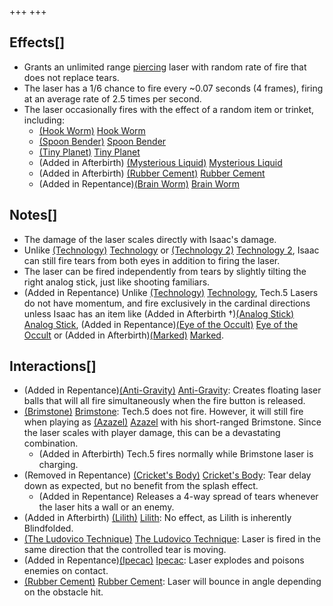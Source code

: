 +++
+++

Effects[]
---------


* Grants an unlimited range [piercing](/wiki/Piercing_tears "Piercing tears") laser with random rate of fire that does not replace tears.
* The laser has a 1/6 chance to fire every ~0.07 seconds (4 frames), firing at an average rate of 2.5 times per second.
* The laser occasionally fires with the effect of a random item or trinket, including:
	+ [(Hook Worm)](/wiki/Hook_Worm "Hook Worm") [Hook Worm](/wiki/Hook_Worm "Hook Worm")
	+ [(Spoon Bender)](/wiki/Spoon_Bender "Spoon Bender") [Spoon Bender](/wiki/Spoon_Bender "Spoon Bender")
	+ [(Tiny Planet)](/wiki/Tiny_Planet "Tiny Planet") [Tiny Planet](/wiki/Tiny_Planet "Tiny Planet")
	+ (Added in Afterbirth) [(Mysterious Liquid)](/wiki/Mysterious_Liquid "Mysterious Liquid") [Mysterious Liquid](/wiki/Mysterious_Liquid "Mysterious Liquid")
	+ (Added in Afterbirth) [(Rubber Cement)](/wiki/Rubber_Cement "Rubber Cement") [Rubber Cement](/wiki/Rubber_Cement "Rubber Cement")
	+ (Added in Repentance)[(Brain Worm)](/wiki/Brain_Worm "Brain Worm") [Brain Worm](/wiki/Brain_Worm "Brain Worm")


Notes[]
-------


* The damage of the laser scales directly with Isaac's damage.
* Unlike [(Technology)](/wiki/Technology "Technology") [Technology](/wiki/Technology "Technology") or [(Technology 2)](/wiki/Technology_2 "Technology 2") [Technology 2](/wiki/Technology_2 "Technology 2"), Isaac can still fire tears from both eyes in addition to firing the laser.
* The laser can be fired independently from tears by slightly tilting the right analog stick, just like shooting familiars.
* (Added in Repentance) Unlike [(Technology)](/wiki/Technology "Technology") [Technology](/wiki/Technology "Technology"), Tech.5 Lasers do not have momentum, and fire exclusively in the cardinal directions unless Isaac has an item like (Added in Afterbirth †)[(Analog Stick)](/wiki/Analog_Stick "Analog Stick") [Analog Stick](/wiki/Analog_Stick "Analog Stick"), (Added in Repentance)[(Eye of the Occult)](/wiki/Eye_of_the_Occult "Eye of the Occult") [Eye of the Occult](/wiki/Eye_of_the_Occult "Eye of the Occult") or (Added in Afterbirth)[(Marked)](/wiki/Marked "Marked") [Marked](/wiki/Marked "Marked").


Interactions[]
--------------


* (Added in Repentance)[(Anti-Gravity)](/wiki/Anti-Gravity "Anti-Gravity") [Anti-Gravity](/wiki/Anti-Gravity "Anti-Gravity"): Creates floating laser balls that will all fire simultaneously when the fire button is released.
* [(Brimstone)](/wiki/Brimstone "Brimstone") [Brimstone](/wiki/Brimstone "Brimstone"): Tech.5 does not fire. However, it will still fire when playing as  [(Azazel)](/wiki/Azazel "Azazel") [Azazel](/wiki/Azazel "Azazel") with his short-ranged Brimstone. Since the laser scales with player damage, this can be a devastating combination.
	+ (Added in Afterbirth) Tech.5 fires normally while Brimstone laser is charging.
* (Removed in Repentance) [(Cricket's Body)](/wiki/Cricket%27s_Body "Cricket's Body") [Cricket's Body](/wiki/Cricket%27s_Body "Cricket's Body"): Tear delay down as expected, but no benefit from the splash effect.
	+ (Added in Repentance) Releases a 4-way spread of tears whenever the laser hits a wall or an enemy.
* (Added in Afterbirth)  [(Lilith)](/wiki/Lilith "Lilith") [Lilith](/wiki/Lilith "Lilith"): No effect, as Lilith is inherently Blindfolded.
* [(The Ludovico Technique)](/wiki/The_Ludovico_Technique "The Ludovico Technique") [The Ludovico Technique](/wiki/The_Ludovico_Technique "The Ludovico Technique"): Laser is fired in the same direction that the controlled tear is moving.
* (Added in Repentance)[(Ipecac)](/wiki/Ipecac "Ipecac") [Ipecac](/wiki/Ipecac "Ipecac"): Laser explodes and poisons enemies on contact.
* [(Rubber Cement)](/wiki/Rubber_Cement "Rubber Cement") [Rubber Cement](/wiki/Rubber_Cement "Rubber Cement"): Laser will bounce in angle depending on the obstacle hit.


